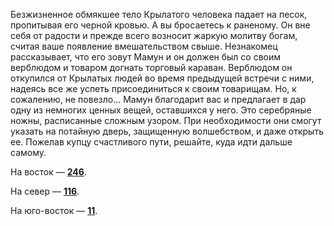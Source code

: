 Безжизненное обмякшее тело Крылатого человека падает на песок, пропитывая его черной кровью. А вы бросаетесь к раненому. Он вне себя от радости и прежде всего возносит жаркую молитву богам, считая ваше появление вмешательством свыше. Незнакомец рассказывает, что его зовут Мамун и он должен был со своим верблюдом и товаром догнать торговый караван. Верблюдом он откупился от Крылатых людей во время предыдущей встречи с ними, надеясь все же успеть присоединиться к своим товарищам. Но, к сожалению, не повезло... Мамун благодарит вас и предлагает в дар одну из немногих ценных вещей, оставшихся у него. Это серебряные ножны, расписанные сложным узором. При необходимости они смогут указать на потайную дверь, защищенную волшебством, и даже открыть ее. Пожелав купцу счастливого пути, решайте, куда идти дальше самому.

На восток — [**246**](#n_246).

На север — [**116**](#n_116).

На юго-восток — [**11**](#n_11).

